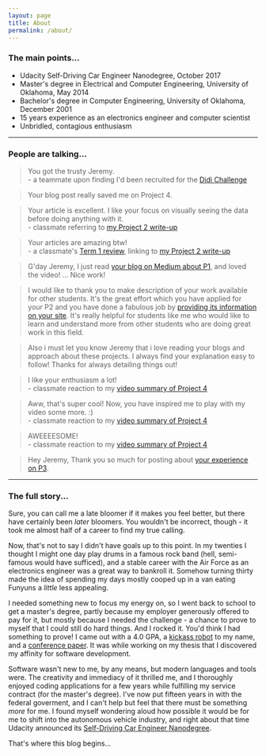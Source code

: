 ```yaml
---
layout: page
title: About
permalink: /about/
---
```


### The main points...

- Udacity Self-Driving Car Engineer Nanodegree, October 2017
- Master's degree in Electrical and Computer Engineering, University of Oklahoma, May 2014
- Bachelor's degree in Computer Engineering, University of Oklahoma, December 2001
- 15 years experience as an electronics engineer and computer scientist
- Unbridled, contagious enthusiasm

---

### People are talking...

> You got the trusty Jeremy. <br><span class="attrib">- a teammate upon finding I'd been recruited for the [Didi Challenge](https://www.udacity.com/didi-challenge)</span>

> Your blog post really saved me on Project 4.

> Your article is excellent. I like your focus on visually seeing the data before doing anything with it. <br><span class="attrib">- classmate referring to [my Project 2 write-up](https://medium.com/@jeremyeshannon/udacity-self-driving-car-nanodegree-project-2-traffic-sign-classifier-f52d33d4be9f)</span>

> Your articles are amazing btw! <br><span class="attrib">- a classmate's [Term 1 review](https://medium.com/@harish3110/vision-needed-d2b0c7fd2387), linking to [my Project 2 write-up](https://medium.com/@jeremyeshannon/udacity-self-driving-car-nanodegree-project-2-traffic-sign-classifier-f52d33d4be9f)</span>

> G'day Jeremy, I just read [your blog on Medium about P1](https://medium.com/udacity/udacity-self-driving-car-nanodegree-project-1-finding-lane-lines-719ac1adbed9), and loved the video! ... Nice work!

> I would like to thank you to make description of your work available for other students. It's the great effort which you have applied for your P2 and you have done a fabulous job by [providing its information on your site](http://jeremyshannon.com/2017/01/13/udacity-sdcnd-traffic-sign-classifier.html). It's really helpful for students like me who would like to learn and understand more from other students who are doing great work in this field.

> Also i must let you know Jeremy that i love reading your blogs and approach about these projects. I always find your explanation easy to follow! Thanks for always detailing things out!

> I like your enthusiasm a lot!  <br><span class="attrib">- classmate reaction to my [video summary of Project 4](https://youtu.be/Z4TxNrBKJew)</span>

> Aww, that's super cool! Now, you have inspired me to play with my video some more. :) <br><span class="attrib">- classmate reaction to my [video summary of Project 4](https://youtu.be/Z4TxNrBKJew)</span>

> AWEEEESOME! <br><span class="attrib">- classmate reaction to my [video summary of Project 4](https://youtu.be/Z4TxNrBKJew)</span>

> Hey Jeremy, Thank you so much for posting about [your experience on P3](http://jeremyshannon.com/2017/02/10/udacity-sdcnd-behavioral-cloning.html).

---

### The full story...

Sure, you can call me a late bloomer if it makes you feel better, but there have certainly been *later* bloomers. You wouldn't be incorrect, though - it took me almost half of a career to find my true calling.

Now, that's not to say I didn't have goals up to this point. In my twenties I thought I might one day play drums in a famous rock band (hell, semi-famous would have sufficed), and a stable career with the Air Force as an electronics engineer was a great way to bankroll it. Somehow turning thirty made the idea of spending my days mostly cooped up in a van eating Funyuns a *little* less appealing.

I needed something new to focus my energy on, so I went back to school to get a master's degree, partly because my employer generously offered to pay for it, but mostly because I needed the challenge - a chance to prove to myself that I could still do hard things. And I rocked it. You'd think I had something to prove! I came out with a 4.0 GPA, a [kickass robot](http://jeremyshannon.com/2016/05/20/sumo-duel-bot.html) to my name, and a [conference paper](http://ieeexplore.ieee.org/document/6935147/?reload=true). It was while working on my thesis that I discovered my affinity for software development.

Software wasn't new to me, by any means, but modern languages and tools were. The creativity and immediacy of it thrilled me, and I thoroughly enjoyed coding applications for a few years while fulfilling my service contract (for the master's degree). I've now put fifteen years in with the federal goverment, and I can't help but feel that there must be something *more* for me. I found myself wondering aloud how possible it would be for me to shift into the autonomous vehicle industry, and right about that time Udacity announced its [Self-Driving Car Engineer Nanodegree](https://www.udacity.com/drive).

That's where this blog begins...
